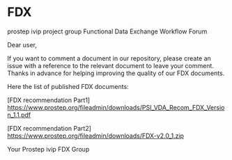 # FDX
prostep ivip project group Functional Data Exchange Workflow Forum

Dear user,

If you want to comment a document in our repository, please create an issue with a reference to the relevant document to leave your comment.
Thanks in advance for helping improving the quality of our FDX documents.

Here the list of published FDX documents:

[FDX recommendation Part1] https://www.prostep.org/fileadmin/downloads/PSI_VDA_Recom_FDX_Version_1.1.pdf

[FDX recommendation Part2] https://www.prostep.org/fileadmin/downloads/FDX-v2.0_1.zip  

Your Prostep ivip FDX Group
